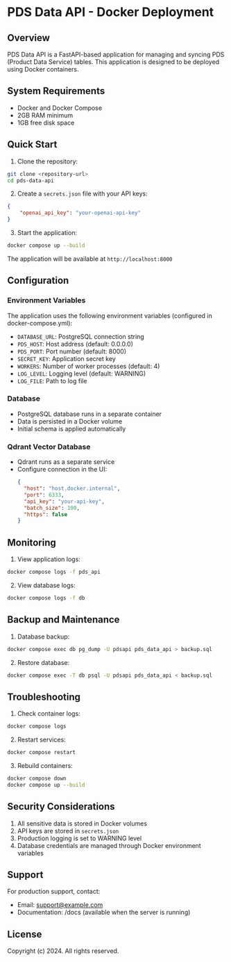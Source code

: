 # PDS Data API - Docker Deployment

## Overview
PDS Data API is a FastAPI-based application for managing and syncing PDS (Product Data Service) tables. This application is designed to be deployed using Docker containers.

## System Requirements
- Docker and Docker Compose
- 2GB RAM minimum
- 1GB free disk space

## Quick Start

1. Clone the repository:
```bash
git clone <repository-url>
cd pds-data-api
```

2. Create a `secrets.json` file with your API keys:
```json
{
    "openai_api_key": "your-openai-api-key"
}
```

3. Start the application:
```bash
docker compose up --build
```

The application will be available at `http://localhost:8000`

## Configuration

### Environment Variables
The application uses the following environment variables (configured in docker-compose.yml):
- `DATABASE_URL`: PostgreSQL connection string
- `PDS_HOST`: Host address (default: 0.0.0.0)
- `PDS_PORT`: Port number (default: 8000)
- `SECRET_KEY`: Application secret key
- `WORKERS`: Number of worker processes (default: 4)
- `LOG_LEVEL`: Logging level (default: WARNING)
- `LOG_FILE`: Path to log file

### Database
- PostgreSQL database runs in a separate container
- Data is persisted in a Docker volume
- Initial schema is applied automatically

### Qdrant Vector Database
- Qdrant runs as a separate service
- Configure connection in the UI:
  ```json
  {
    "host": "host.docker.internal",
    "port": 6333,
    "api_key": "your-api-key",
    "batch_size": 100,
    "https": false
  }
  ```

## Monitoring

1. View application logs:
```bash
docker compose logs -f pds_api
```

2. View database logs:
```bash
docker compose logs -f db
```

## Backup and Maintenance

1. Database backup:
```bash
docker compose exec db pg_dump -U pdsapi pds_data_api > backup.sql
```

2. Restore database:
```bash
docker compose exec -T db psql -U pdsapi pds_data_api < backup.sql
```

## Troubleshooting

1. Check container logs:
```bash
docker compose logs
```

2. Restart services:
```bash
docker compose restart
```

3. Rebuild containers:
```bash
docker compose down
docker compose up --build
```

## Security Considerations

1. All sensitive data is stored in Docker volumes
2. API keys are stored in `secrets.json`
3. Production logging is set to WARNING level
4. Database credentials are managed through Docker environment variables

## Support

For production support, contact:
- Email: support@example.com
- Documentation: /docs (available when the server is running)

## License

Copyright (c) 2024. All rights reserved. 